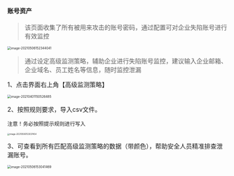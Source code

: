 #### 账号资产

> 该页面收集了所有被用来攻击的账号密码，通过配置可对企业失陷账号进行有效监控

<img src="http://img.threatbook.cn/hfish/20210812135309.png" alt="image-20210506152344041" style="zoom:50%;" />

> 通过设定高级监测策略，辅助企业进行失陷账号监控，建议输入企业邮箱、企业域名、员工姓名等信息，随时监控泄漏

1、点击界面右上角【高级监测策略】

<img src="http://img.threatbook.cn/hfish/20210812135318.png" alt="image-20210401150526485" style="zoom: 50%;" />

2、按照规则要求，导入csv文件。

`注意！务必按照提示规则进行写入`

<img src="http://img.threatbook.cn/hfish/20210812135326.png" alt="image-20210506153037454" style="zoom:33%;" />

3、可查看到所有匹配高级监测策略的数据（带颜色），帮助安全人员精准排查泄漏账号。

<img src="http://img.threatbook.cn/hfish/20210812135333.png" alt="image-20210506153041469" style="zoom:50%;" />
